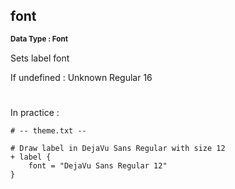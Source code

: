 ## font
<b> <sup> Data Type : Font </sup> </b>

Sets label font

If undefined : Unknown Regular 16
#
In practice :

```
# -- theme.txt --

# Draw label in DejaVu Sans Regular with size 12
+ label {
	font = "DejaVu Sans Regular 12"
}
```